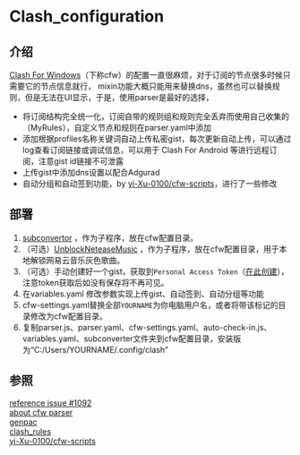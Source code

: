# Clash_configuration

## 介绍

[Clash For Windows](https://github.com/Fndroid/clash_for_windows_pkg)（下称cfw）的配置一直很麻烦，对于订阅的节点很多时候只需要它的节点信息就行，
mixin功能大概只能用来替换dns，虽然也可以替换规则，但是无法在UI显示，于是，使用parser是最好的选择，

- 将订阅结构完全统一化，订阅自带的规则组和规则完全丢弃而使用自己收集的（MyRules），自定义节点和规则在parser.yaml中添加 
- 添加根据profiles名称关键词自动上传私密gist，每次更新自动上传，可以通过log查看订阅链接或调试信息，可以用于 Clash For Android 等进行远程订阅，注意gist id链接不可泄露
- 上传gist中添加dns设置以配合Adgurad
- 自动分组和自动签到功能，by [yi-Xu-0100/cfw-scripts](https://github.com/yi-Xu-0100/cfw-scripts)，进行了一些修改

## 部署

1. [subconvertor](https://github.com/tindy2013/subconverter) ，作为子程序，放在cfw配置目录。
1. （可选）[UnblockNeteaseMusic](https://github.com/cnsilvan/UnblockNeteaseMusic) ，作为子程序，放在cfw配置目录，用于本地解锁网易云音乐灰色歌曲。
1. （可选）手动创建好一个gist，获取到`Personal Access Token`（[在此创建](https://github.com/settings/tokens/new?scopes=gist&description=Subconverter)），注意token获取后如没有保存将不再可见。
1. 在variables.yaml 修改参数实现上传gist、自动签到、自动分组等功能
1. cfw-settings.yaml替换全部`YOURNAME`为你电脑用户名，或者将带该标记的目录修改为cfw配置目录。
1. 复制parser.js、parser.yaml、cfw-settings.yaml、auto-check-in.js、variables.yaml、subconverter文件夹到cfw配置目录，安装版为“C:/Users/YOURNAME/.config/clash”

## 参照

[reference issue #1092](https://github.com/Fndroid/clash_for_windows_pkg/issues/1092)  
[about cfw parser](https://docs.cfw.lbyczf.com/contents/parser.html)  
[genpac](https://github.com/JinnLynn/genpac)  
[clash_rules](https://github.com/Loyalsoldier/clash-rules)  
[yi-Xu-0100/cfw-scripts](https://github.com/yi-Xu-0100/cfw-scripts)